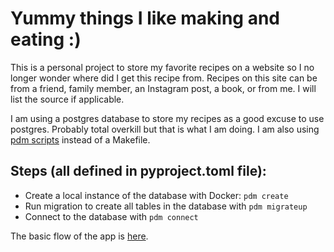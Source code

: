 # Yummy things I like making and eating :)

This is a personal project to store my favorite recipes on a website so I no longer wonder where did I get this recipe from. Recipes on this site can be from a friend, family member, an Instagram post, a book, or from me. I will list the source if applicable. 

I am using a postgres database to store my recipes as a good excuse to use postgres. Probably total overkill but that is what I am doing. I am also using [pdm scripts](https://pdm-project.org/latest/usage/scripts/) instead of a Makefile.

## Steps (all defined in pyproject.toml file):
* Create a local instance of the database with Docker: `pdm create`
* Run migration to create all tables in the database with `pdm migrateup`
* Connect to the database with `pdm connect`

The basic flow of the app is [here](https://play.d2lang.com/?script=SsksSk0uyczPs1IoykzPKOHiSirKLy9OLeIqTi0qSy3iSkksSUxKLE7lggoo6NopwMSsFIIDfeAqQDIQNVZgFTCTkMUzSkoKkAyCqgCJ5-ZwAQIAAP__&).